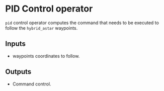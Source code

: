 # PID Control operator

`pid` control operator computes the command that needs to be executed to follow the `hybrid_astar` waypoints.

## Inputs

- waypoints coordinates to follow.

## Outputs

- Command control.